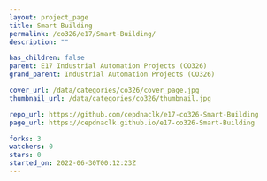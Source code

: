 ```yaml
---
layout: project_page
title: Smart Building
permalink: /co326/e17/Smart-Building/
description: ""

has_children: false
parent: E17 Industrial Automation Projects (CO326)
grand_parent: Industrial Automation Projects (CO326)

cover_url: /data/categories/co326/cover_page.jpg
thumbnail_url: /data/categories/co326/thumbnail.jpg

repo_url: https://github.com/cepdnaclk/e17-co326-Smart-Building
page_url: https://cepdnaclk.github.io/e17-co326-Smart-Building

forks: 3
watchers: 0
stars: 0
started_on: 2022-06-30T00:12:23Z
---
```



